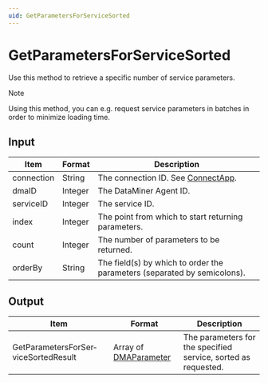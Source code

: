 ```yaml
---
uid: GetParametersForServiceSorted
---
```


# GetParametersForServiceSorted

Use this method to retrieve a specific number of service parameters.

> [!NOTE]
> Using this method, you can e.g. request service parameters in batches in order to minimize loading time.

## Input

| Item       | Format  | Description                                                                      |
|------------|---------|----------------------------------------------------------------------------------|
| connection | String  | The connection ID. See [ConnectApp](xref:ConnectApp). |
| dmaID      | Integer | The DataMiner Agent ID.                                                          |
| serviceID  | Integer | The service ID.                                                                  |
| index      | Integer | The point from which to start returning parameters.                              |
| count      | Integer | The number of parameters to be returned.                                         |
| orderBy    | String  | The field(s) by which to order the parameters (separated by semicolons).         |

## Output

| Item | Format | Description |
|--|--|--|
| GetParametersForSer­viceSortedResult | Array of [DMAParameter](xref:DMAParameter) | The parameters for the specified service, sorted as requested. |
